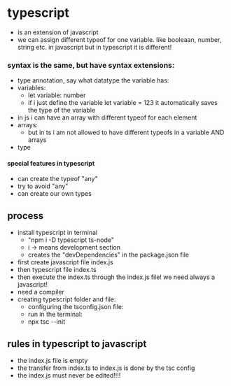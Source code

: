# typescript

- is an extension of javascript
- we can assign different typeof for one variable. like booleaan, number, string etc. in javascript but in typescript it is different!

### syntax is the same, but have syntax extensions:

- type annotation, say what datatype the variable has:
- variables:
  - let variable: number
  - if i just define the variable let variable = 123 it automatically saves the type of the variable
- in js i can have an array with different typeof for each element
- arrays:
  - but in ts i am not allowed to have different typeofs in a variable AND arrays
- type

#### special features in typescript

- can create the typeof "any"
- try to avoid "any"
- can create our own types

## process

- install typescript in terminal
  - "npm i -D typescript ts-node"
  - i -> means development section
  - creates the "devDependencies" in the package.json file
- first create javascript file index.js
- then typescript file index.ts
- then execute the index.ts through the index.js file! we need always a javascript!
- need a compiler
- creating typescript folder and file:
  - configuring the tsconfig.json file:
  - run in the terminal:
  - npx tsc --init

## rules in typescript to javascript

- the index.js file is empty
- the transfer from index.ts to index.js is done by the tsc config
- the index.js must never be edited!!!!

